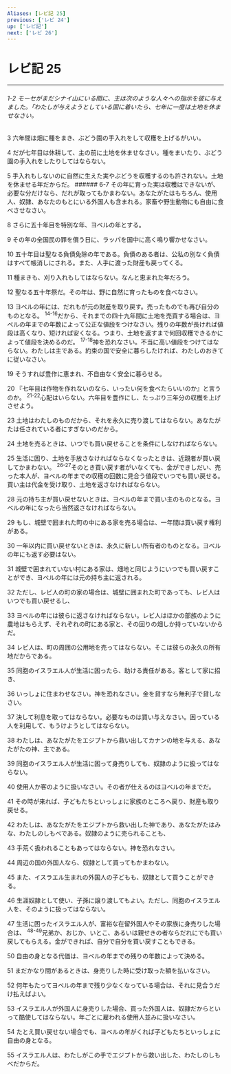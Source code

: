 ```yaml
---
Aliases: [レビ記 25]
previous: ['レビ 24']
up: ['レビ記']
next: ['レビ 26']
---
```

# レビ記 25

***
###### 1-2 モーセがまだシナイ山にいる間に、主は次のような人々への指示を彼に与えました。「わたしが与えようとしている国に着いたら、七年に一度は土地を休ませなさい。 



3 
六年間は畑に種をまき、ぶどう園の手入れをして収穫を上げるがいい。 



4 
だが七年目は休耕して、主の前に土地を休ませなさい。種をまいたり、ぶどう園の手入れをしたりしてはならない。 



5 
手入れもしないのに自然に生えた実やぶどうを収穫するのも許されない。土地を休ませる年だからだ。 ###### 6-7 その年に育った実は収穫はできないが、必要な分だけなら、だれが取ってもかまわない。あなたがたはもちろん、使用人、奴隷、あなたのもとにいる外国人も含まれる。家畜や野生動物にも自由に食べさせなさい。 



8 
さらに五十年目を特別な年、ヨベルの年とする。 



9 
その年の全国民の罪を償う日に、ラッパを国中に高く鳴り響かせなさい。 



10 
五十年目は聖なる負債免除の年である。負債のある者は、公私の別なく負債はすべて帳消しにされる。また、人手に渡った財産も戻ってくる。 



11 
種まきも、刈り入れもしてはならない。なんと恵まれた年だろう。 



12 
聖なる五十年祭だ。その年は、野に自然に育ったものを食べなさい。 



13 
ヨベルの年には、だれもが元の財産を取り戻す。売ったものでも再び自分のものとなる。 <sup class="versenum">14-16</sup>だから、それまでの四十九年間に土地を売買する場合は、ヨベルの年までの年数によって公正な値段をつけなさい。残りの年数が長ければ値段は高くなり、短ければ安くなる。つまり、土地を返すまで何回収穫できるかによって値段を決めるのだ。 <sup class="versenum">17-18</sup>神を恐れなさい。不当に高い値段をつけてはならない。わたしは主である。約束の国で安全に暮らしたければ、わたしのおきてに従いなさい。 



19 
そうすれば豊作に恵まれ、不自由なく安全に暮らせる。 



20 
『七年目は作物を作れないのなら、いったい何を食べたらいいのか』と言うのか。 <sup class="versenum">21-22</sup>心配はいらない。六年目を豊作にし、たっぷり三年分の収穫を上げさせよう。 



23 
土地はわたしのものだから、それを永久に売り渡してはならない。あなたがたは任されている者にすぎないのだから。 



24 
土地を売るときは、いつでも買い戻せることを条件にしなければならない。 



25 
生活に困り、土地を手放さなければならなくなったときは、近親者が買い戻してかまわない。 <sup class="versenum">26-27</sup>そのとき買い戻す者がいなくても、金ができしだい、売った本人が、ヨベルの年までの収穫の回数に見合う値段でいつでも買い戻せる。買い主は代金を受け取り、土地を返さなければならない。 



28 
元の持ち主が買い戻せないときは、ヨベルの年まで買い主のものとなる。ヨベルの年になったら当然返さなければならない。 



29 
もし、城壁で囲まれた町の中にある家を売る場合は、一年間は買い戻す権利がある。 



30 
一年以内に買い戻せないときは、永久に新しい所有者のものとなる。ヨベルの年にも返す必要はない。 



31 
城壁で囲まれていない村にある家は、畑地と同じようにいつでも買い戻すことができ、ヨベルの年には元の持ち主に返される。 



32 
ただし、レビ人の町の家の場合は、城壁に囲まれた町であっても、レビ人はいつでも買い戻せるし、 



33 
ヨベルの年には彼らに返さなければならない。レビ人はほかの部族のように農地はもらえず、それぞれの町にある家と、その回りの畑しか持っていないからだ。 



34 
レビ人は、町の周囲の公用地を売ってはならない。そこは彼らの永久の所有地だからである。 



35 
同胞のイスラエル人が生活に困ったら、助ける責任がある。客として家に招き、 



36 
いっしょに住まわせなさい。神を恐れなさい。金を貸すなら無利子で貸しなさい。 



37 
決して利息を取ってはならない。必要なものは買い与えなさい。困っている人を利用して、もうけようとしてはならない。 



38 
わたしは、あなたがたをエジプトから救い出してカナンの地を与える、あなたがたの神、主である。 



39 
同胞のイスラエル人が生活に困って身売りしても、奴隷のように扱ってはならない。 



40 
使用人か客のように扱いなさい。その者が仕えるのはヨベルの年までだ。 



41 
その時が来れば、子どもたちといっしょに家族のところへ戻り、財産も取り戻せる。 



42 
わたしは、あなたがたをエジプトから救い出した神であり、あなたがたはみな、わたしのしもべである。奴隷のように売られることも、 



43 
手荒く扱われることもあってはならない。神を恐れなさい。 



44 
周辺の国の外国人なら、奴隷として買ってもかまわない。 



45 
また、イスラエル生まれの外国人の子どもも、奴隷として買うことができる。 



46 
生涯奴隷として使い、子孫に譲り渡してもよい。ただし、同胞のイスラエル人を、そのように扱ってはならない。 



47 
生活に困ったイスラエル人が、富裕な在留外国人やその家族に身売りした場合は、 <sup class="versenum">48-49</sup>兄弟か、おじか、いとこ、あるいは親せきの者ならだれにでも買い戻してもらえる。金ができれば、自分で自分を買い戻すこともできる。 



50 
自由の身となる代価は、ヨベルの年までの残りの年数によって決める。 



51 
まだかなり間があるときは、身売りした時に受け取った額を払いなさい。 



52 
何年もたってヨベルの年まで残り少なくなっている場合は、それに見合うだけ払えばよい。 



53 
イスラエル人が外国人に身売りした場合、買った外国人は、奴隷だからといって酷使してはならない。年ごとに雇われる使用人並みに扱いなさい。 



54 
たとえ買い戻せない場合でも、ヨベルの年がくれば子どもたちといっしょに自由の身となる。 



55 
イスラエル人は、わたしがこの手でエジプトから救い出した、わたしのしもべだからだ。
